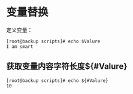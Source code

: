 # 变量替换

定义变量：
```shell
[root@backup scripts]# echo $Valure
I am smart
```


## 获取变量内容字符长度${#Valure}
```shell
[root@backup scripts]# echo ${#Valure}
10
```




